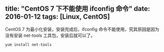 title: "CentOS 7 下不能使用 ifconfig 命令"
date: 2016-01-12
tags: [Linux, CentOS]
---

CentOS 7 为最小化安装，安装完成后，ifconfig 命令不能使用，究其原因是因为没有安装 net-tools 工具包，安装后就可以了。

```shell
yum install net-tools
```

